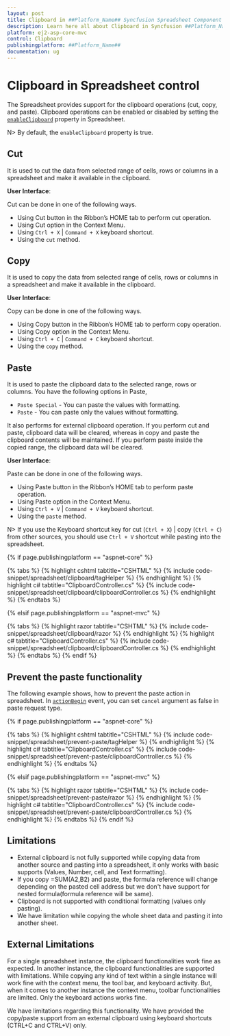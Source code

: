 ```yaml
---
layout: post
title: Clipboard in ##Platform_Name## Syncfusion Spreadsheet Component
description: Learn here all about Clipboard in Syncfusion ##Platform_Name## Spreadsheet component of Syncfusion Essential JS 2 and more.
platform: ej2-asp-core-mvc
control: Clipboard
publishingplatform: ##Platform_Name##
documentation: ug
---
```



# Clipboard in Spreadsheet control

The Spreadsheet provides support for the clipboard operations (cut, copy, and paste). Clipboard operations can be enabled or disabled by setting the [`enableClipboard`](https://help.syncfusion.com/cr/aspnetcore-js2/Syncfusion.EJ2.Spreadsheet.Spreadsheet.html#Syncfusion_EJ2_Spreadsheet_Spreadsheet_EnableClipboard) property in Spreadsheet.

N> By default, the `enableClipboard` property is true.

## Cut

It is used to cut the data from selected range of cells, rows or columns in a spreadsheet and make it available in the clipboard.

**User Interface**:

Cut can be done in one of the following ways.

* Using Cut button in the Ribbon’s HOME tab to perform cut operation.
* Using Cut option in the Context Menu.
* Using `Ctrl + X` | `Command + X` keyboard shortcut.
* Using the `cut` method.

## Copy

It is used to copy the data from selected range of cells, rows or columns in a spreadsheet and make it available in the clipboard.

**User Interface**:

Copy can be done in one of the following ways.

* Using Copy button in the Ribbon’s HOME tab to perform copy operation.
* Using Copy option in the Context Menu.
* Using `Ctrl + C` | `Command + C` keyboard shortcut.
* Using the `copy` method.

## Paste

It is used to paste the clipboard data to the selected range, rows or columns. You have the following options in Paste,

* `Paste Special` - You can paste the values with formatting.
* `Paste` - You can paste only the values without formatting.

It also performs for external clipboard operation. If you perform cut and paste, clipboard data will be cleared, whereas in copy and paste the clipboard contents will be maintained. If you perform paste inside the copied range, the clipboard data will be cleared.

**User Interface**:

Paste can be done in one of the following ways.

* Using Paste button in the Ribbon’s HOME tab to perform paste operation.
* Using Paste option in the Context Menu.
* Using `Ctrl + V` | `Command + V` keyboard shortcut.
* Using the `paste` method.

N> If you use the Keyboard shortcut key for cut (`Ctrl + X`) | copy (`Ctrl + C`) from other sources, you should use `Ctrl + V` shortcut while pasting into the spreadsheet.

{% if page.publishingplatform == "aspnet-core" %}

{% tabs %}
{% highlight cshtml tabtitle="CSHTML" %}
{% include code-snippet/spreadsheet/clipboard/tagHelper %}
{% endhighlight %}
{% highlight c# tabtitle="ClipboardController.cs" %}
{% include code-snippet/spreadsheet/clipboard/clipboardController.cs %}
{% endhighlight %}
{% endtabs %}

{% elsif page.publishingplatform == "aspnet-mvc" %}

{% tabs %}
{% highlight razor tabtitle="CSHTML" %}
{% include code-snippet/spreadsheet/clipboard/razor %}
{% endhighlight %}
{% highlight c# tabtitle="ClipboardController.cs" %}
{% include code-snippet/spreadsheet/clipboard/clipboardController.cs %}
{% endhighlight %}
{% endtabs %}
{% endif %}



## Prevent the paste functionality

The following example shows, how to prevent the paste action in spreadsheet. In [`actionBegin`](https://help.syncfusion.com/cr/aspnetcore-js2/Syncfusion.EJ2.Spreadsheet.Spreadsheet.html#Syncfusion_EJ2_Spreadsheet_Spreadsheet_ActionBegin) event, you can set `cancel` argument as false in paste request type.

{% if page.publishingplatform == "aspnet-core" %}

{% tabs %}
{% highlight cshtml tabtitle="CSHTML" %}
{% include code-snippet/spreadsheet/prevent-paste/tagHelper %}
{% endhighlight %}
{% highlight c# tabtitle="ClipboardController.cs" %}
{% include code-snippet/spreadsheet/prevent-paste/clipboardController.cs %}
{% endhighlight %}
{% endtabs %}

{% elsif page.publishingplatform == "aspnet-mvc" %}

{% tabs %}
{% highlight razor tabtitle="CSHTML" %}
{% include code-snippet/spreadsheet/prevent-paste/razor %}
{% endhighlight %}
{% highlight c# tabtitle="ClipboardController.cs" %}
{% include code-snippet/spreadsheet/prevent-paste/clipboardController.cs %}
{% endhighlight %}
{% endtabs %}
{% endif %}

## Limitations

* External clipboard is not fully supported while copying data from another source and pasting into a spreadsheet, it only works with basic supports (Values, Number, cell, and Text formatting).
* If you copy =SUM(A2,B2) and paste, the formula reference will change depending on the pasted cell address but we don't have support for nested formula(formula reference will be same).
* Clipboard is not supported with conditional formatting (values only pasting).
* We have limitation while copying the whole sheet data and pasting it into another sheet.

## External Limitations

For a single spreadsheet instance, the clipboard functionalities work fine as expected. In another instance, the clipboard functionalities are supported with limitations. While copying any kind of text within a single instance will work fine with the context menu, the tool bar, and keyboard activity. But, when it comes to another instance the context menu, toolbar functionalities are limited. Only the keyboard actions works fine.

We have limitations regarding this functionality. We have provided the copy/paste support from an external clipboard using keyboard shortcuts (CTRL+C and CTRL+V) only.